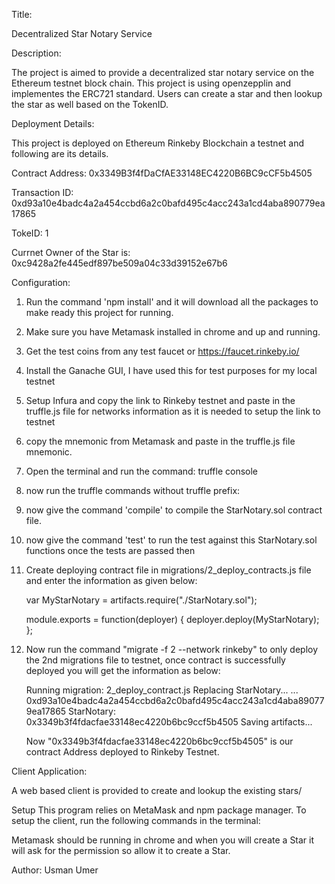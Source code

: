 Title:

Decentralized Star Notary Service 


Description:

The project is aimed to provide a decentralized star notary service on the Ethereum testnet block chain. This project is using openzepplin and implementes the ERC721 standard. Users can create a star and then lookup the star as well based on the TokenID.

Deployment Details:

This project is deployed on Ethereum Rinkeby Blockchain a testnet and following are its details.

Contract Address:
0x3349B3f4fDaCfAE33148EC4220B6BC9cCF5b4505

Transaction ID:
0xd93a10e4badc4a2a454ccbd6a2c0bafd495c4acc243a1cd4aba890779ea17865

TokeID: 1

Currnet Owner of the Star is:
0xc9428a2fe445edf897be509a04c33d39152e67b6

Configuration:

1. Run the command 'npm install' and it will download all the packages to make ready this project for running.
2. Make sure you have Metamask installed in chrome and up and running.
3. Get the test coins from any test faucet or https://faucet.rinkeby.io/
4. Install the Ganache GUI, I have used this for test purposes for my local testnet
5. Setup Infura and copy the link to Rinkeby testnet and paste in the truffle.js file for networks information as it is needed to setup the link to testnet
6. copy the mnemonic from Metamask and paste in the truffle.js file mnemonic.
7. Open the terminal and run the command: truffle console
8. now run the truffle commands without truffle prefix:
9. now give the command 'compile' to compile the StarNotary.sol contract file.
10. now give the command 'test' to run the test against this StarNotary.sol functions once the tests are passed then
11. Create deploying contract file in migrations/2_deploy_contracts.js file and enter the information as given below:

    var MyStarNotary = artifacts.require("./StarNotary.sol");

    module.exports = function(deployer) {
    deployer.deploy(MyStarNotary);
    };

12. Now run the command "migrate -f 2 --network rinkeby" to only deploy the 2nd migrations file to testnet, once contract is successfully deployed you will get the information as below:

    Running migration: 2_deploy_contract.js
    Replacing StarNotary...
    ... 0xd93a10e4badc4a2a454ccbd6a2c0bafd495c4acc243a1cd4aba890779ea17865
    StarNotary: 0x3349b3f4fdacfae33148ec4220b6bc9ccf5b4505
    Saving artifacts...

    Now "0x3349b3f4fdacfae33148ec4220b6bc9ccf5b4505" is our contract Address deployed to Rinkeby Testnet.



Client Application:

A web based client is provided to create and lookup the existing stars/

Setup
This program relies on MetaMask and npm package manager. To setup the client, run the following commands in the terminal:

Metamask should be running in chrome and when you will create a Star it will ask for the permission so allow it to create a Star.


Author:
Usman Umer